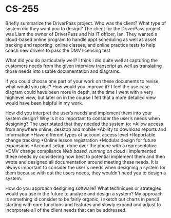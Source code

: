 # CS-255
Briefly summarize the DriverPass project. Who was the client? What type of system did they want you to design?
  The client for the DriverPass project was Liam the owner of DriverPass and his IT officer, Ian. They wanted a cloud-based online program to handle appt scheduling as well as asset tracking and reporting, online classes, and online practice tests to help coach new drivers to pass the DMV licensing test

What did you do particularly well?
  I think i did quite well at capturing the customers needs from the given interview transcript as well as translating those needs into usable documentation and diagrams.

If you could choose one part of your work on these documents to revise, what would you pick? How would you improve it?
  I feel the use case diagram could have been more in depth, at the time I went with a very highlevel view, but later on in the course I felt that a more detailed view would have been helpful in my work.

How did you interpret the user’s needs and implement them into your system design? Why is it so important to consider the user’s needs when designing?
  The user stated that they needed the system to:
  *Allow access from anywhere online, desktop and mobile
	*Ability to download reports and information
	*Have different types of account access level
	*Reportable change tracking
	*Online lesson registration
	*Modular design for future expansions
	*Account setup, done over the phone with a representative
	*DMV change compliance
	*Web based, running on cloud*
  I implemented these needs by considering how best to potential implement them and then wrote and designed all documentation around meeting these needs.
 It is always important to consider the user's needs when designing a system for them because with out the users needs, they wouldn't need you to design a system.


How do you approach designing software? What techniques or strategies would you use in the future to analyze and design a system?
  My approach is something id consider to be fairly organic, i sketch out charts in pencil starting with core functions and features and slowly expand and adjust to incorporate all of the client needs that can be addressed.
